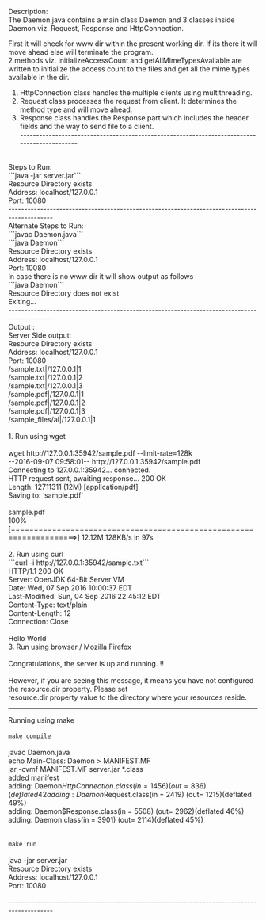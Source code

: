 Description: <br/>
The Daemon.java contains a main class Daemon and 3 classes inside Daemon viz. Request, Response and HttpConnection.<br/>

First it will check for www dir within the present working dir. If its there it will move ahead else will terminate the program.<br/>
2 methods viz. initializeAccessCount and getAllMimeTypesAvailable are written to initialize the access count to the files
and get all the mime types available in the dir.<br/>

1. HttpConnection class handles the multiple clients using multithreading.<br/>
2. Request class processes the request from client. It determines the method type and will move ahead.<br/>
3. Response class handles the Response part which includes the header fields and the way to send file to a client.<br/>
--------------------------------------------------------------------------------------------<br/>
<br/>
Steps to Run:<br/>
```java -jar server.jar```<br/>
Resource Directory exists<br/>
Address: localhost/127.0.0.1<br/>
Port: 10080<br/>
--------------------------------------------------------------------------------------------
<br/>
Alternate Steps to Run:<br/>
```javac Daemon.java```<br/>
```java Daemon```<br/>
Resource Directory exists<br/>
Address: localhost/127.0.0.1<br/>
Port: 10080<br/>
In case there is no www dir it will show output as follows<br/>
```java Daemon```<br/>
Resource Directory does not exist<br/>
Exiting...<br/>
--------------------------------------------------------------------------------------------
<br/>
Output : <br/>
Server Side output: <br/>
Resource Directory exists<br/>
Address: localhost/127.0.0.1<br/>
Port: 10080<br/>
/sample.txt|/127.0.0.1|1<br/>
/sample.txt|/127.0.0.1|2<br/>
/sample.txt|/127.0.0.1|3<br/>
/sample.pdf|/127.0.0.1|1<br/>
/sample.pdf|/127.0.0.1|2<br/>
/sample.pdf|/127.0.0.1|3<br/>
/sample_files/al|/127.0.0.1|1<br/>
<br/>
1. Run using wget<br/>
<br/>
wget http://127.0.0.1:35942/sample.pdf --limit-rate=128k<br/>
--2016-09-07 09:58:01--  http://127.0.0.1:35942/sample.pdf<br/>
Connecting to 127.0.0.1:35942... connected.<br/>
HTTP request sent, awaiting response... 200 OK<br/>
Length: 12711311 (12M) [application/pdf]<br/>
Saving to: ‘sample.pdf’<br/>
<br/>
sample.pdf                           <br/>
100%[====================================================================>]  12.12M   128KB/s    in 97s <br/>

<br/>
2. Run using curl
<br/>
```curl -i http://127.0.0.1:35942/sample.txt```<br/>
HTTP/1.1 200 OK<br/>
Server: OpenJDK 64-Bit Server VM<br/>
Date: Wed, 07 Sep 2016 10:00:37 EDT<br/>
Last-Modified: Sun, 04 Sep 2016 22:45:12 EDT<br/>
Content-Type: text/plain<br/>
Content-Length: 12<br/>
Connection: Close<br/>
<br/>
Hello World
<br/>
3. Run using browser / Mozilla Firefox<br/>
<br/>
Congratulations, the server is up and running. !!<br/>
<br/>
However, if you are seeing this message, it means you have not configured the resource.dir property. Please set <br/>resource.dir property value to the directory where your resources reside.<br/>

--------------------------------------------------------------------------------------------

Running using make<br/>
<br/>
```make compile```<br/>
<br/>
javac Daemon.java<br/>
echo Main-Class: Daemon > MANIFEST.MF<br/>
jar -cvmf MANIFEST.MF server.jar *.class<br/>
added manifest<br/>
adding: Daemon$HttpConnection.class(in = 1456) (out= 836)(deflated 42%)<br/>
adding: Daemon$Request.class(in = 2419) (out= 1215)(deflated 49%)<br/>
adding: Daemon$Response.class(in = 5508) (out= 2962)(deflated 46%)<br/>
adding: Daemon.class(in = 3901) (out= 2114)(deflated 45%)<br/>
<br/>
<br/>
```make run```<br/>
<br/>
java -jar server.jar<br/>
Resource Directory exists<br/>
Address: localhost/127.0.0.1<br/>
Port: 10080<br/>
<br/>
--------------------------------------------------------------------------------------------<br/>
